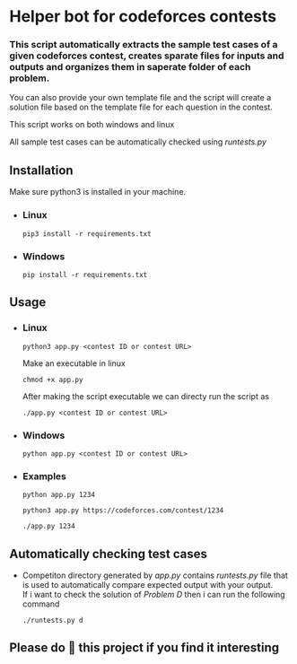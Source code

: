 # Helper bot for codeforces contests

### This script automatically extracts the sample test cases of a given codeforces contest, creates sparate files for inputs and outputs and organizes them in saperate folder of each problem.

You can also provide your own template file and the script will create a solution file based on the template file for each question in the contest.

This script works on both windows and linux

All sample test cases can be automatically checked using *runtests.py*

## Installation
Make sure python3 is installed in your machine.
- ### Linux
    ```
    pip3 install -r requirements.txt
    ```
- ### Windows 
    ```
    pip install -r requirements.txt
    ```

## Usage
- ### Linux
    ```
    python3 app.py <contest ID or contest URL>
    ```
    Make an executable in linux
    ```
    chmod +x app.py
    ```
    After making the script executable we can directy run the script as
    ```
    ./app.py <contest ID or contest URL>
    ```

- ### Windows 
    ```
    python app.py <contest ID or contest URL>
    ```
- ### Examples
    ```
    python app.py 1234 
    ```
    ```
    python3 app.py https://codeforces.com/contest/1234
    ```
    ```
    ./app.py 1234
    ```

## Automatically checking test cases
- Competiton directory generated by *app.py* contains *runtests.py* file that is used to automatically compare expected output with your output.<br/>
If i want to check the solution of *Problem D* then i can run the following command
    ```
    ./runtests.py d
    ```


## Please do 🌟 this project if you find it interesting 